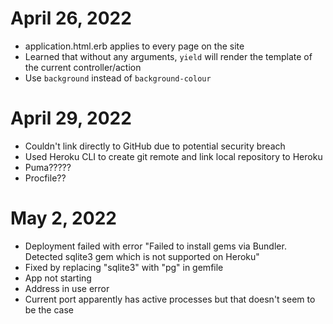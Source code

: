 # April 26, 2022
 - application.html.erb applies to every page on the site
 - Learned that without any arguments, `yield` will render the template of the current controller/action
 - Use `background` instead of `background-colour` 

# April 29, 2022
- Couldn't link directly to GitHub due to potential security breach 
- Used Heroku CLI to create git remote and link local repository to Heroku
- Puma?????
- Procfile??

# May 2, 2022
- Deployment failed with error "Failed to install gems via Bundler. Detected sqlite3 gem which is not supported on Heroku" 
- Fixed by replacing "sqlite3" with "pg" in gemfile 
- App not starting
- Address in use error
- Current port apparently has active processes but that doesn't seem to be the case 